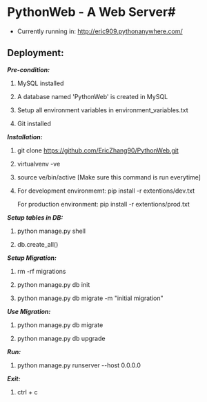 # PythonWeb  - A Web Server#

* Currently running in: http://eric909.pythonanywhere.com/

## Deployment: ##

*__Pre-condition:__*

 1. MySQL installed

 2. A database named 'PythonWeb' is created in MySQL

 3. Setup all environment variables in environment_variables.txt

 4. Git installed


*__Installation:__*

  1. git clone https://github.com/EricZhang90/PythonWeb.git

  2. virtualvenv -ve

  3. source ve/bin/active    [Make sure this command is run everytime]

  4. For development environmemt: pip install -r extentions/dev.txt
  
     For production environment: pip install -r extentions/prod.txt


*__Setup tables in DB:__*

1. python manage.py shell

2. db.create_all()


*__Setup Migration:__*

1. rm -rf migrations

2. python manage.py db init

3. python manage.py db migrate -m "initial migration"


*__Use Migration:__*

1. python manage.py db migrate

2. python manage.py db upgrade


*__Run:__*

1. python manage.py runserver --host 0.0.0.0


*__Exit:__*

1. ctrl + c
